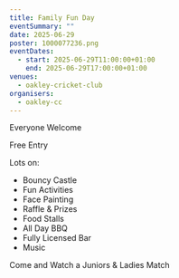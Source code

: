 ```yaml
---
title: Family Fun Day
eventSummary: ""
date: 2025-06-29
poster: 1000077236.png
eventDates:
  - start: 2025-06-29T11:00:00+01:00
    end: 2025-06-29T17:00:00+01:00
venues:
  - oakley-cricket-club
organisers:
  - oakley-cc
---
```

Everyone Welcome

Free Entry

Lots on:

* Bouncy Castle
* Fun Activities
* Face Painting
* Raffle & Prizes
* Food Stalls
* All Day BBQ
* Fully Licensed Bar
* Music

Come and Watch a Juniors & Ladies Match
